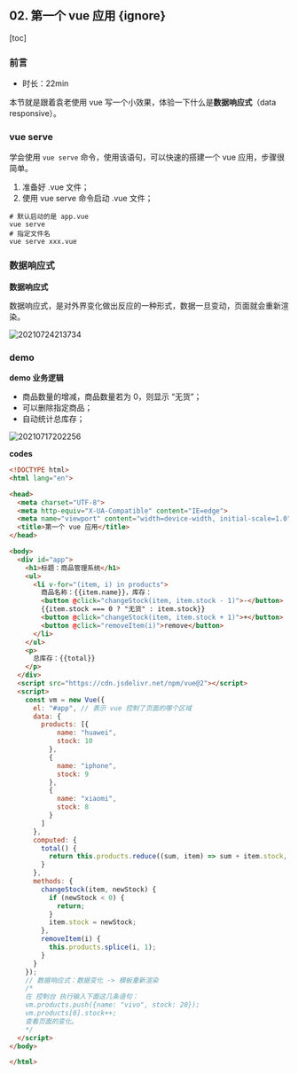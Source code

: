 ## 02. 第一个 vue 应用 {ignore}

[toc]

### 前言

- 时长：22min

本节就是跟着袁老使用 vue 写一个小效果，体验一下什么是**数据响应式**（data responsive）。

### vue serve

学会使用 `vue serve` 命令，使用该语句，可以快速的搭建一个 vue 应用，步骤很简单。

1. 准备好 .vue 文件；
2. 使用 vue serve 命令启动 .vue 文件；

```shell
# 默认启动的是 app.vue
vue serve
# 指定文件名
vue serve xxx.vue
```

### 数据响应式

**数据响应式**

数据响应式，是对外界变化做出反应的一种形式，数据一旦变动，页面就会重新渲染。

![20210724213734](https://cdn.jsdelivr.net/gh/123taojiale/dahuyou_picture@main/blogs/20210724213734.png)

### demo

**demo 业务逻辑**

- 商品数量的增减，商品数量若为 0，则显示 “无货”；
- 可以删除指定商品；
- 自动统计总库存；

![20210717202256](https://cdn.jsdelivr.net/gh/123taojiale/dahuyou_picture@main/blogs/20210717202256.png)

**codes**

```html
<!DOCTYPE html>
<html lang="en">

<head>
  <meta charset="UTF-8">
  <meta http-equiv="X-UA-Compatible" content="IE=edge">
  <meta name="viewport" content="width=device-width, initial-scale=1.0">
  <title>第一个 vue 应用</title>
</head>

<body>
  <div id="app">
    <h1>标题：商品管理系统</h1>
    <ul>
      <li v-for="(item, i) in products">
        商品名称：{{item.name}}，库存：
        <button @click="changeStock(item, item.stock - 1)">-</button>
        {{item.stock === 0 ? "无货" : item.stock}}
        <button @click="changeStock(item, item.stock + 1)">+</button>
        <button @click="removeItem(i)">remove</button>
      </li>
    </ul>
    <p>
      总库存：{{total}}
    </p>
  </div>
  <script src="https://cdn.jsdelivr.net/npm/vue@2"></script>
  <script>
    const vm = new Vue({
      el: "#app", // 表示 vue 控制了页面的哪个区域
      data: {
        products: [{
            name: "huawei",
            stock: 10
          },
          {
            name: "iphone",
            stock: 9
          },
          {
            name: "xiaomi",
            stock: 8
          }
        ]
      },
      computed: {
        total() {
          return this.products.reduce((sum, item) => sum + item.stock, 0);
        }
      },
      methods: {
        changeStock(item, newStock) {
          if (newStock < 0) {
            return;
          }
          item.stock = newStock;
        },
        removeItem(i) {
          this.products.splice(i, 1);
        }
      }
    });
    // 数据响应式：数据变化 -> 模板重新渲染
    /*
    在 控制台 执行输入下面这几条语句：
    vm.products.push({name: "vivo", stock: 20});
    vm.products[0].stock++;
    查看页面的变化。
    */
  </script>
</body>

</html>
```